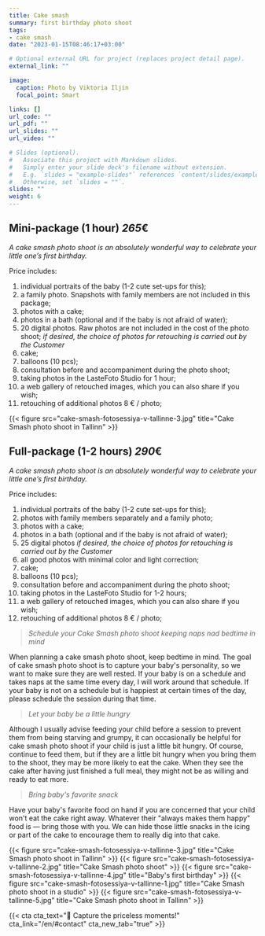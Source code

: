 ```yaml
---
title: Cake smash
summary: first birthday photo shoot
tags:
- cake smash
date: "2023-01-15T08:46:17+03:00"

# Optional external URL for project (replaces project detail page).
external_link: ""

image:
  caption: Photo by Viktoria Iljin
  focal_point: Smart

links: []
url_code: ""
url_pdf: ""
url_slides: ""
url_video: ""

# Slides (optional).
#   Associate this project with Markdown slides.
#   Simply enter your slide deck's filename without extension.
#   E.g. `slides = "example-slides"` references `content/slides/example-slides.md`.
#   Otherwise, set `slides = ""`.
slides: ""
weight: 6
---
```

## Mini-package (1 hour) *265*€ 
_A cake smash photo shoot is an absolutely wonderful way to celebrate your little one’s first birthday._

Price includes:
1. individual portraits of the baby (1-2 cute set-ups for this);
2. a family photo. Snapshots with family members are not included in this package;
3. photos with a cake;
4. photos in a bath (optional and if the baby is not afraid of water);
5. 20 digital photos. Raw photos are not included in the cost of the photo shoot;
_if desired, the choice of photos for retouching is carried out by the Customer_
6. cake;
7. balloons (10 pcs);
8. consultation before and accompaniment during the photo shoot;
9. taking photos in the LasteFoto Studio for 1 hour;
10. a web gallery of retouched images, which you can also share if you wish;
11. retouching of additional photos 8 € / photo;

{{< figure src="cake-smash-fotosessiya-v-tallinne-3.jpg" title="Cake Smash photo shoot in Tallinn" >}}

## Full-package (1-2 hours) *290*€ 
_A cake smash photo shoot is an absolutely wonderful way to celebrate your little one’s first birthday._

Price includes:
1. individual portraits of the baby (1-2 cute set-ups for this);
2. photos with family members separately and a family photo;
3. photos with a cake;
4. photos in a bath (optional and if the baby is not afraid of water);
5. 25 digital photos
_if desired, the choice of photos for retouching is carried out by the Customer_
6. all good photos with minimal color and light correction;
7. cake;
8. balloons (10 pcs);
9. consultation before and accompaniment during the photo shoot;
10. taking photos in the LasteFoto Studio for 1-2 hours;
11. a web gallery of retouched images, which you can also share if you wish;
12. retouching of additional photos 8 € / photo;

> _Schedule your Cake Smash photo shoot keeping naps nad bedtime in mind_

When planning a cake smash photo shoot, keep bedtime in mind. The goal of cake smash photo shoot is to capture your baby's personality, so we want to make sure they are well rested. If your baby is on a schedule and takes naps at the same time every day, I will work around that schedule. If your baby is not on a schedule but is happiest at certain times of the day, please schedule the session during that time.

> _Let your baby be a little hungry_

Although I usually advise feeding your child before a session to prevent them from being starving and grumpy, it can occasionally be helpful for cake smash photo shoot if your child is just a little bit hungry. Of course, continue to feed them, but if they are a little bit hungry when you bring them to the shoot, they may be more likely to eat the cake. When they see the cake after having just finished a full meal, they might not be as willing and ready to eat more.

> _Bring baby's favorite snack_

Have your baby's favorite food on hand if you are concerned that your child won't eat the cake right away. Whatever their "always makes them happy" food is — bring those with you. We can hide those little snacks in the icing or part of the cake to encourage them to really dig into that cake.

{{< figure src="cake-smash-fotosessiya-v-tallinne-3.jpg" title="Cake Smash photo shoot in Tallinn" >}}
{{< figure src="cake-smash-fotosessiya-v-tallinne-2.jpg" title="Cake Smash photo shoot" >}}
{{< figure src="cake-smash-fotosessiya-v-tallinne-4.jpg" title="Baby's first birthday" >}}
{{< figure src="cake-smash-fotosessiya-v-tallinne-1.jpg" title="Cake Smash photo shoot in a studio" >}}
{{< figure src="cake-smash-fotosessiya-v-tallinne-5.jpg" title="Cake Smash photo shoot in Tallinn" >}}

{{< cta cta_text="💛 Capture the priceless moments!" cta_link="/en/#contact" cta_new_tab="true" >}}